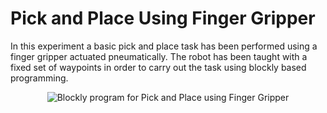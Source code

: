 # Pick and Place Using Finger Gripper

In this experiment a basic pick and place task has been performed using a finger gripper actuated pneumatically. The robot has been taught with a fixed set of waypoints in order to carry out the task using blockly based programming.

<p align="center">
  <img width="" height="" src="https://user-images.githubusercontent.com/47444101/185764726-b5b2ba98-c4c8-4419-b902-fe3684492326.png" title="Blockly program for Pick and Place using Finger Gripper">
</p>
